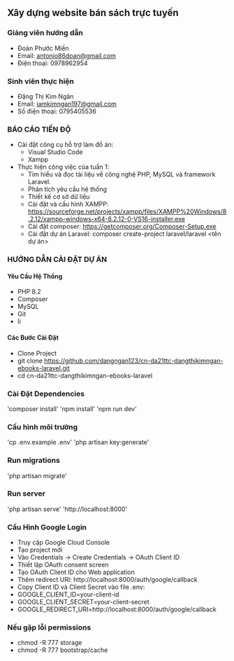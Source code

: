 ## Xây dựng website bán sách trực tuyến ##
### Giảng viên hướng dẫn ###
  - Đoàn Phước Miền
  - Email: antonio86doan@gmail.com
  - Điện thoại: 0978962954
### Sinh viên thực hiện ###
  - Đặng Thị Kim Ngân
  - Email: iamkimngan197@gmail.com
  - Số điện thoại: 0795405536
### BÁO CÁO TIẾN ĐỘ ###
- Cài đặt công cụ hỗ trợ làm đồ án:
   + Visual Studio Code
   + Xampp
- Thực hiện công việc của tuần 1:
  - Tìm hiểu và đọc tài liệu về công nghệ PHP, MySQL và framework Laravel.
  - Phân tích yêu cầu hệ thống
  - Thiết kế cơ sở dữ liệu
  - Cài đặt và cấu hình XAMPP: https://sourceforge.net/projects/xampp/files/XAMPP%20Windows/8.2.12/xampp-windows-x64-8.2.12-0-VS16-installer.exe
  - Cài đặt composer: https://getcomposer.org/Composer-Setup.exe
  - Cài đặt dự án Laravel: composer create-project laravel/laravel <tên dự án>
### HƯỚNG DẪN CÀI ĐẶT DỰ ÁN
#### Yêu Cầu Hệ Thống
  - PHP 8.2
  - Composer
  - MySQL
  - Git
  - li
#### Các Bước Cài Đặt
  - Clone Project
  - git clone https://github.com/dangngan123/cn-da21ttc-dangthikimngan-ebooks-laravel.git
  - cd cn-da21ttc-dangthikimngan-ebooks-laravel
### Cài Đặt Dependencies
  'composer install'
  'npm install'
  'npm run dev'
### Cấu hình môi trường
  'cp .env.example .env'
  'php artisan key:generate'
### Run migrations
 'php artisan migrate'
### Run server
 'php artisan serve'
 'http://localhost:8000'
### Cấu Hình Google Login
 - Truy cập Google Cloud Console
 - Tạo project mới
 - Vào Credentials -> Create Credentials -> OAuth Client ID
 - Thiết lập OAuth consent screen
 - Tạo OAuth Client ID cho Web application
 - Thêm redirect URI: http://localhost:8000/auth/google/callback
 - Copy Client ID và Client Secret vào file .env:
 - GOOGLE_CLIENT_ID=your-client-id
 - GOOGLE_CLIENT_SECRET=your-client-secret
 - GOOGLE_REDIRECT_URI=http://localhost:8000/auth/google/callback
### Nếu gặp lỗi permissions
 - chmod -R 777 storage
 - chmod -R 777 bootstrap/cache
